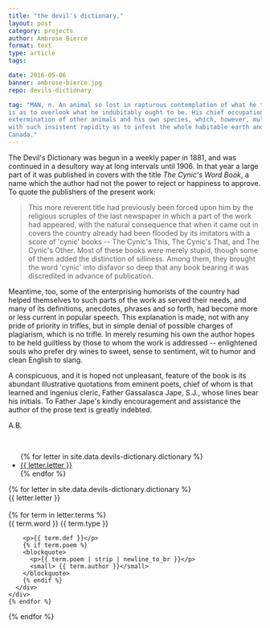 ```yaml
---
title: "the devil's dictionary."
layout: post
category: projects
author: Ambrose Bierce
format: text
type: article
tags: 

date: 2016-05-06
banner: ambrose-bierce.jpg 
repo: devils-dictionary

tag: "MAN, n. An animal so lost in rapturous contemplation of what he thinks he
is as to overlook what he indubitably ought to be. His chief occupation is
extermination of other animals and his own species, which, however, multiplies
with such insistent rapidity as to infest the whole habitable earth and
Canada."
---
```


The Devil's Dictionary was begun in a weekly paper in 1881, and was continued
in a desultory way at long intervals until 1906. In that year a large part of
it was published in covers with the title *The Cynic's Word Book*, a name which
the author had not the power to reject or happiness to approve. To quote the
publishers of the present work:

>This more reverent title had previously been forced upon him by the religious
>scruples of the last newspaper in which a part of the work had appeared, with
>the natural consequence that when it came out in covers the country already
>had been flooded by its imitators with a score of 'cynic' books -- The Cynic's
>This, The Cynic's That, and The Cynic's Other. Most of these books were merely
>stupid, though some of them added the distinction of silliness. Among them,
>they brought the word 'cynic' into disfavor so deep that any book bearing it
>was discredited in advance of publication.

Meantime, too, some of the enterprising humorists of the country had helped
themselves to such parts of the work as served their needs, and many of its
definitions, anecdotes, phrases and so forth, had become more or less current
in popular speech. This explanation is made, not with any pride of priority in
trifles, but in simple denial of possible charges of plagiarism, which is no
trifle. In merely resuming his own the author hopes to be held guiltless by
those to whom the work is addressed -- enlightened souls who prefer dry wines
to sweet, sense to sentiment, wit to humor and clean English to slang.

A conspicuous, and it is hoped not unpleasant, feature of the book is its
abundant illustrative quotations from eminent poets, chief of whom is that
learned and ingenius cleric, Father Gassalasca Jape, S.J., whose lines bear his
initials. To Father Jape's kindly encouragement and assistance the author of
the prose text is greatly indebted.

A.B.

<div class="uk-grid uk-grid-small">

<div class="uk-width-1-5 uk-width-small-1-10 uk-width-medium-1-10">
  <br>
  <div data-uk-sticky="{top:50}" class="uk-panel uk-panel-box">
    <ul class="uk-scrollable-box uk-nav-side uk-nav uk-nav-parent-icon" 
        data-uk-scrollspy-nav="{closest:'li', topoffset:-250}" data-uk-nav>
      {% for letter in site.data.devils-dictionary.dictionary %}
      <li class="uk-text-center"><a href="#section-{{ letter.letter }}" 
          data-uk-smooth-scroll="{offset:50}">{{ letter.letter }}
      </a></li>
      {% endfor %}
    </ul>
  </div>
</div>

<div class="uk-width-4-5 uk-width-small-9-10 uk-width-medium-9-10">
  {% for letter in site.data.devils-dictionary.dictionary %}
  <br>
  <div class="uk-h2 uk-text-center" id="section-{{ letter.letter}}">
    {{ letter.letter }}
  </div>
  <br>
  <div class="uk-grid" data-uk-grid="{gutter:15, animation:false}">
    {% for term in letter.terms %}
    <div class="uk-width-1-1 uk-width-medium-1-1 uk-width-xlarge-1-2">
      <div class="uk-panel uk-panel-box">
        <div class="uk-panel-title uk-panel-header">
          {{ term.word }} 
          <span class="uk-float-right">{{ term.type }}</span>
        </div>

        <p>{{ term.def }}</p> 
        {% if term.poem %} 
        <blockquote> 
          <p>{{ term.poem | strip | newline_to_br }}</p>
          <small> {{ term.author }}</small>
        </blockquote> 
        {% endif %}
      </div>
    </div>
    {% endfor %}
  </div>
  {% endfor %}
</div>

</div>
